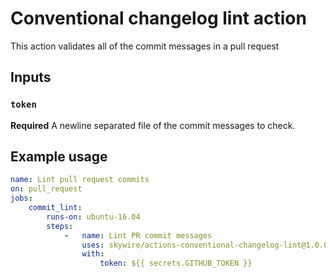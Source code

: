 # Conventional changelog lint action

This action validates all of the commit messages in a pull request

## Inputs

### `token`

**Required** A newline separated file of the commit messages to check.

## Example usage

```yaml
name: Lint pull request commits
on: pull_request
jobs:
    commit_lint:
        runs-on: ubuntu-16.04
        steps:
            -   name: Lint PR commit messages
                uses: skywire/actions-conventional-changelog-lint@1.0.0
                with:
                    token: ${{ secrets.GITHUB_TOKEN }}
```